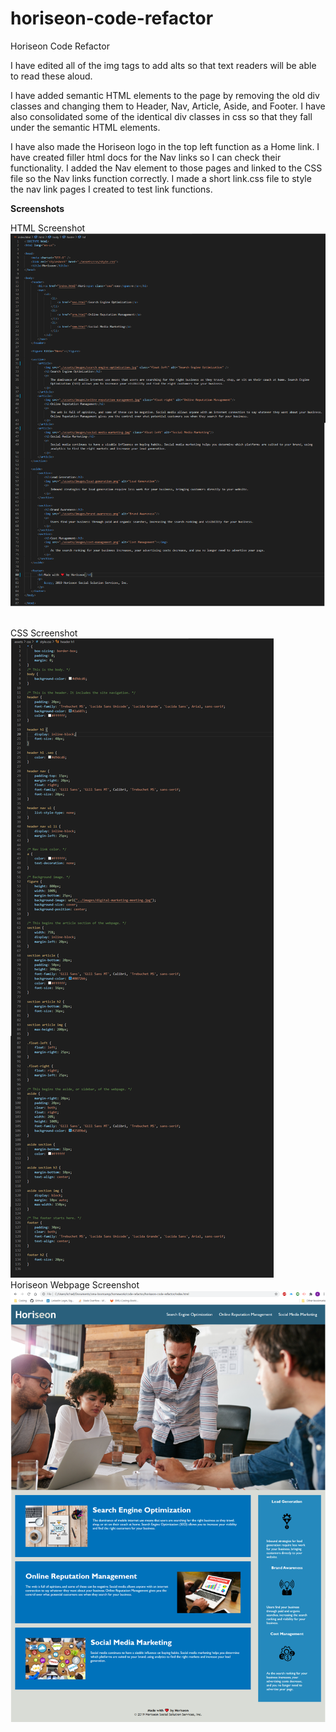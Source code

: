 # horiseon-code-refactor

Horiseon Code Refactor

I have edited all of the img tags to add alts so that text readers will be able to read these aloud.

I have added semantic HTML elements to the page by removing the old div classes and changing them to Header, Nav, Article, Aside, and Footer. I have also consolidated some of the identical div classes in css so that they fall under the semantic HTML elements.

I have also made the Horiseon logo in the top left function as a Home link.  I have created filler html docs for the Nav links so I can check their functionality. I added the Nav element to those pages and linked to the CSS file so the Nav links function correctly.  I made a short link.css file to style the nav link pages I created to test link functions.

<strong>Screenshots</strong>

HTML Screenshot
<br>
<img src="assets/images/html-screenshot.png">

<br>
CSS Screenshot
<br>
<img src="assets/images/css-screenshot.png">

<br>
Horiseon Webpage Screenshot
<img src="assets/images/horiseon-screenshot.png">